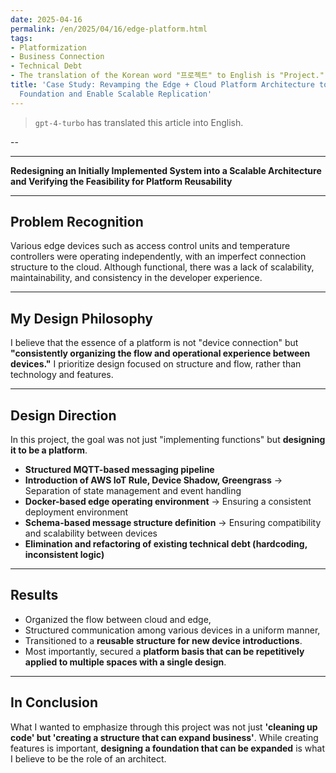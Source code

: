 ```yaml
---
date: 2025-04-16
permalink: /en/2025/04/16/edge-platform.html
tags:
- Platformization
- Business Connection
- Technical Debt
- The translation of the Korean word "프로젝트" to English is "Project."
title: 'Case Study: Revamping the Edge + Cloud Platform Architecture to Secure a Technological
  Foundation and Enable Scalable Replication'
---
```

> `gpt-4-turbo` has translated this article into English.

--

---
**Redesigning an Initially Implemented System into a Scalable Architecture and Verifying the Feasibility for Platform Reusability**

---

## Problem Recognition

Various edge devices such as access control units and temperature controllers were operating independently, with an imperfect connection structure to the cloud. Although functional, there was a lack of scalability, maintainability, and consistency in the developer experience.

---

## My Design Philosophy

I believe that the essence of a platform is not "device connection" but **"consistently organizing the flow and operational experience between devices."** I prioritize design focused on structure and flow, rather than technology and features.

---

## Design Direction

In this project, the goal was not just "implementing functions" but **designing it to be a platform**.

- **Structured MQTT-based messaging pipeline**
- **Introduction of AWS IoT Rule, Device Shadow, Greengrass** → Separation of state management and event handling
- **Docker-based edge operating environment** → Ensuring a consistent deployment environment
- **Schema-based message structure definition** → Ensuring compatibility and scalability between devices
- **Elimination and refactoring of existing technical debt (hardcoding, inconsistent logic)**

---

## Results

- Organized the flow between cloud and edge,
- Structured communication among various devices in a uniform manner,
- Transitioned to a **reusable structure for new device introductions**.
- Most importantly, secured a **platform basis that can be repetitively applied to multiple spaces with a single design**.

---

## In Conclusion

What I wanted to emphasize through this project was not just **'cleaning up code' but 'creating a structure that can expand business'**. While creating features is important, **designing a foundation that can be expanded** is what I believe to be the role of an architect.